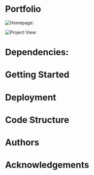 # Portfolio


![Homepage:]()

![Project View:]()

# Dependencies:


# Getting Started


# Deployment


# Code Structure


# Authors


# Acknowledgements
